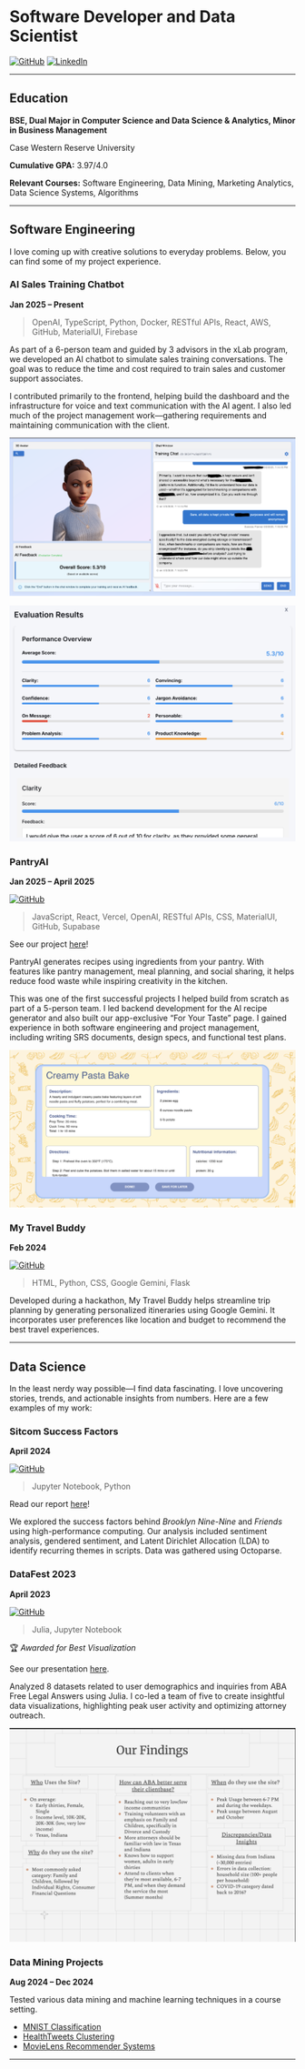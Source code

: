 # Software Developer and Data Scientist

[![GitHub](https://img.shields.io/badge/GitHub-%2312100E.svg?&style=flat&logo=github&logoColor=white)](https://github.com/michelle-lo)
[![LinkedIn](https://img.shields.io/badge/LinkedIn-%230A66C2.svg?&style=flat&logo=linkedin&logoColor=white)](https://linkedin.com/in/michelle-lo)

---

## Education

**BSE, Dual Major in Computer Science and Data Science & Analytics, Minor in Business Management**

Case Western Reserve University

**Cumulative GPA:** 3.97/4.0

**Relevant Courses:** Software Engineering, Data Mining, Marketing Analytics, Data Science Systems, Algorithms

---

## Software Engineering

I love coming up with creative solutions to everyday problems. Below, you can find some of my project experience.

### AI Sales Training Chatbot

**Jan 2025 – Present**

> OpenAI, TypeScript, Python, Docker, RESTful APIs, React, AWS, GitHub, MaterialUI, Firebase

As part of a 6-person team and guided by 3 advisors in the xLab program, we developed an AI chatbot to simulate sales training conversations. The goal was to reduce the time and cost required to train sales and customer support associates.

I contributed primarily to the frontend, helping build the dashboard and the infrastructure for voice and text communication with the AI agent. I also led much of the project management work—gathering requirements and maintaining communication with the client.


![AI Chatbot Evaluations](/assets/img/ai_chatbot1.png)

![AI Chatbot Evaluations](/assets/img/ai_chatbot2.png)

### PantryAI

**Jan 2025 – April 2025**

[![GitHub](https://img.shields.io/badge/GitHub-Repo-black?logo=github)](https://github.com/kentnishi/PantryAI)

> JavaScript, React, Vercel, OpenAI, RESTful APIs, CSS, MaterialUI, GitHub, Supabase

See our project [here](https://pantry-ai-peach.vercel.app/)!

PantryAI generates recipes using ingredients from your pantry. With features like pantry management, meal planning, and social sharing, it helps reduce food waste while inspiring creativity in the kitchen.

This was one of the first successful projects I helped build from scratch as part of a 5-person team. I led backend development for the AI recipe generator and also built our app-exclusive “For Your Taste” page. I gained experience in both software engineering and project management, including writing SRS documents, design specs, and functional test plans.

![Pantry AI Preview](/assets/img/pantryai.png)

### My Travel Buddy

**Feb 2024**

[![GitHub](https://img.shields.io/badge/GitHub-Repo-black?logo=github)](https://github.com/michelle-lo/my_travel_buddy)

> HTML, Python, CSS, Google Gemini, Flask

Developed during a hackathon, My Travel Buddy helps streamline trip planning by generating personalized itineraries using Google Gemini. It incorporates user preferences like location and budget to recommend the best travel experiences.

---

## Data Science

In the least nerdy way possible—I find data fascinating. I love uncovering stories, trends, and actionable insights from numbers. Here are a few examples of my work:

### Sitcom Success Factors

**April 2024**

[![GitHub](https://img.shields.io/badge/GitHub-Repo-black?logo=github)](https://github.com/crystal-zhu/Sitcom_Success_Factors-CSDS_312)

> Jupyter Notebook, Python

Read our report [here](https://docs.google.com/document/d/12OtYufTz_f821ezAydKFshHvFernc59KC2xbSzguGtM/edit?tab=t.0)!

We explored the success factors behind *Brooklyn Nine-Nine* and *Friends* using high-performance computing. Our analysis included sentiment analysis, gendered sentiment, and Latent Dirichlet Allocation (LDA) to identify recurring themes in scripts. Data was gathered using Octoparse.

### DataFest 2023

**April 2023**

[![GitHub](https://img.shields.io/badge/GitHub-Repo-black?logo=github)](https://github.com/archspire-9k/Team-Nintendo5DS)

> Julia, Jupyter Notebook

🏆 *Awarded for Best Visualization*

See our presentation [here](https://docs.google.com/presentation/d/1UcfdYBBIXICBJJuBffKjpdgMdBCj4lXMrMfWIm8xJHQ/edit?usp=sharing).

Analyzed 8 datasets related to user demographics and inquiries from ABA Free Legal Answers using Julia. I co-led a team of five to create insightful data visualizations, highlighting peak user activity and optimizing attorney outreach.

![ASA Data Fest](/assets/img/asa_datafest.png)

### Data Mining Projects

**Aug 2024 – Dec 2024**

Tested various data mining and machine learning techniques in a course setting.

* [MNIST Classification](https://docs.google.com/document/d/1w_o6AiN6Ro-AlH9FCl7S3FWU69227aXk/edit?usp=sharing&ouid=105243634621428236674&rtpof=true&sd=true)
* [HealthTweets Clustering](https://docs.google.com/document/d/1CHfuSOzssfq7a9MgMPTB_w8W2fdPhD3E/edit?usp=sharing&ouid=105243634621428236674&rtpof=true&sd=true)
* [MovieLens Recommender Systems](https://docs.google.com/document/d/1Odo02IWkI5aSpaz55JxMFsg6srlIVRdg/edit?usp=sharing&ouid=105243634621428236674&rtpof=true&sd=true)

---
